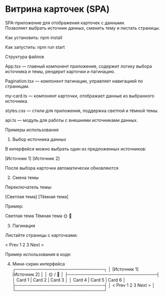 # Витрина карточек (SPA)

SPA-приложение для отображения карточек с данными.  
Позволяет выбрать источник данных, сменить тему и листать страницы.

Как установить: npm install

Как запустить: npm run start


Структура файлов

App.tsx — главный компонент приложения, содержит логику выбора источника и темы, рендерит карточки и пагинацию.

Pagination.tsx — компонент пагинации, управляет навигацией по страницам.

my-card.ts — компонент карточки, отображает данные из выбранного источника.

styles.css — стили для приложения, поддержка светлой и тёмной темы.

api.ts — модуль для работы с внешними источниками данных.


Примеры использования

1. Выбор источника данных

В интерфейсе можно выбрать один из предложенных источников:

[Источник 1] [Источник 2] 


После выбора карточки автоматически обновляются

2. Смена темы

Переключатель темы:

[Светлая тема] [Тёмная тема]


Пример:

Светлая тема	Тёмная тема
🌞                	🌙

3. Пагинация

Листайте страницы с карточками:

< Prev  1  2  3  Next >

Пример использования в коде:

<!-- <Pagination
  currentPage={currentPage}
  totalPages={totalPages}
  onPageChange={handlePageChange}
/> -->

4. Мини-скрин интерфейса
┌─────────────────────────────┐
│ [Источник 1] [Источник 2]   │
│ 🌞 / 🌙                    │
├─────────────────────────────┤
│ Card 1 | Card 2 | Card 3    │
│ Card 4 | Card 5 | Card 6    │
├─────────────────────────────┤
│ < Prev 1 2 3 Next >         │
└─────────────────────────────┘

